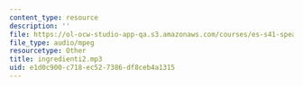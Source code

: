 ```yaml
---
content_type: resource
description: ''
file: https://ol-ocw-studio-app-qa.s3.amazonaws.com/courses/es-s41-speak-italian-with-your-mouth-full-spring-2012/e1d0c900c718ec527386df8ceb4a1315_ingredienti2.mp3
file_type: audio/mpeg
resourcetype: Other
title: ingredienti2.mp3
uid: e1d0c900-c718-ec52-7386-df8ceb4a1315
---
```

